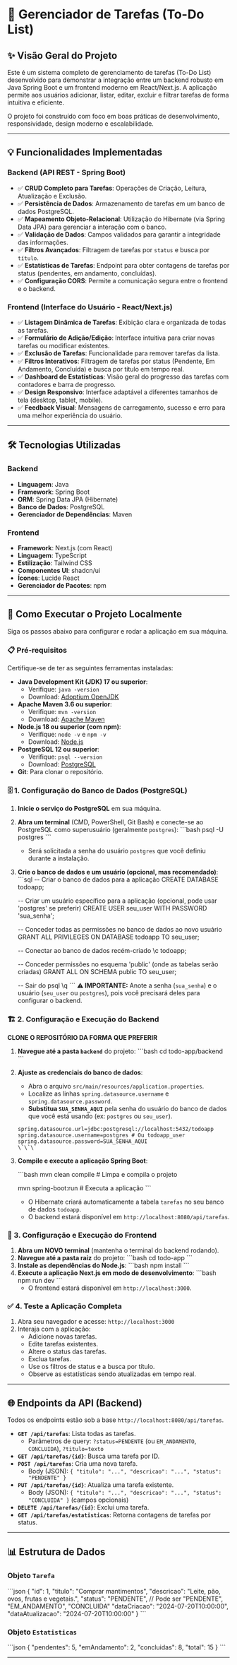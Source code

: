 # 📝 Gerenciador de Tarefas (To-Do List)

## ✨ Visão Geral do Projeto

Este é um sistema completo de gerenciamento de tarefas (To-Do List) desenvolvido para demonstrar a integração entre um backend robusto em Java Spring Boot e um frontend moderno em React/Next.js. A aplicação permite aos usuários adicionar, listar, editar, excluir e filtrar tarefas de forma intuitiva e eficiente.

O projeto foi construído com foco em boas práticas de desenvolvimento, responsividade, design moderno e escalabilidade.

---

## 💡 Funcionalidades Implementadas

### Backend (API REST - Spring Boot)
-   ✅ **CRUD Completo para Tarefas**: Operações de Criação, Leitura, Atualização e Exclusão.
-   ✅ **Persistência de Dados**: Armazenamento de tarefas em um banco de dados PostgreSQL.
-   ✅ **Mapeamento Objeto-Relacional**: Utilização do Hibernate (via Spring Data JPA) para gerenciar a interação com o banco.
-   ✅ **Validação de Dados**: Campos validados para garantir a integridade das informações.
-   ✅ **Filtros Avançados**: Filtragem de tarefas por `status` e busca por `título`.
-   ✅ **Estatísticas de Tarefas**: Endpoint para obter contagens de tarefas por status (pendentes, em andamento, concluídas).
-   ✅ **Configuração CORS**: Permite a comunicação segura entre o frontend e o backend.

### Frontend (Interface do Usuário - React/Next.js)
-   ✅ **Listagem Dinâmica de Tarefas**: Exibição clara e organizada de todas as tarefas.
-   ✅ **Formulário de Adição/Edição**: Interface intuitiva para criar novas tarefas ou modificar existentes.
-   ✅ **Exclusão de Tarefas**: Funcionalidade para remover tarefas da lista.
-   ✅ **Filtros Interativos**: Filtragem de tarefas por status (Pendente, Em Andamento, Concluída) e busca por título em tempo real.
-   ✅ **Dashboard de Estatísticas**: Visão geral do progresso das tarefas com contadores e barra de progresso.
-   ✅ **Design Responsivo**: Interface adaptável a diferentes tamanhos de tela (desktop, tablet, mobile).
-   ✅ **Feedback Visual**: Mensagens de carregamento, sucesso e erro para uma melhor experiência do usuário.

---

## 🛠️ Tecnologias Utilizadas

### Backend
-   **Linguagem**: Java
-   **Framework**: Spring Boot
-   **ORM**: Spring Data JPA (Hibernate)
-   **Banco de Dados**: PostgreSQL
-   **Gerenciador de Dependências**: Maven

### Frontend
-   **Framework**: Next.js (com React)
-   **Linguagem**: TypeScript
-   **Estilização**: Tailwind CSS
-   **Componentes UI**: shadcn/ui
-   **Ícones**: Lucide React
-   **Gerenciador de Pacotes**: npm

---

## 🚀 Como Executar o Projeto Localmente

Siga os passos abaixo para configurar e rodar a aplicação em sua máquina.

### 📋 Pré-requisitos

Certifique-se de ter as seguintes ferramentas instaladas:

-   **Java Development Kit (JDK) 17 ou superior**:
    -   Verifique: `java -version`
    -   Download: [Adoptium OpenJDK](https://adoptium.net/)
-   **Apache Maven 3.6 ou superior**:
    -   Verifique: `mvn -version`
    -   Download: [Apache Maven](https://maven.apache.org/download.cgi)
-   **Node.js 18 ou superior (com npm)**:
    -   Verifique: `node -v` e `npm -v`
    -   Download: [Node.js](https://nodejs.org/)
-   **PostgreSQL 12 ou superior**:
    -   Verifique: `psql --version`
    -   Download: [PostgreSQL](https://www.postgresql.org/download/)
-   **Git**: Para clonar o repositório.

### 🗄️ 1. Configuração do Banco de Dados (PostgreSQL)

1.  **Inicie o serviço do PostgreSQL** em sua máquina.
2.  **Abra um terminal** (CMD, PowerShell, Git Bash) e conecte-se ao PostgreSQL como superusuário (geralmente `postgres`):
    \`\`\`bash
    psql -U postgres
    \`\`\`
    *   Será solicitada a senha do usuário `postgres` que você definiu durante a instalação.

3.  **Crie o banco de dados e um usuário (opcional, mas recomendado)**:
    \`\`\`sql
    -- Criar o banco de dados para a aplicação
    CREATE DATABASE todoapp;

    -- Criar um usuário específico para a aplicação (opcional, pode usar 'postgres' se preferir)
    CREATE USER seu_user WITH PASSWORD 'sua_senha';

    -- Conceder todas as permissões no banco de dados ao novo usuário
    GRANT ALL PRIVILEGES ON DATABASE todoapp TO seu_user;

    -- Conectar ao banco de dados recém-criado
    \c todoapp;

    -- Conceder permissões no esquema 'public' (onde as tabelas serão criadas)
    GRANT ALL ON SCHEMA public TO seu_user;

    -- Sair do psql
    \q
    \`\`\`
    **⚠️ IMPORTANTE:** Anote a senha (`sua_senha`) e o usuário (`seu_user` ou `postgres`), pois você precisará deles para configurar o backend.

### 🏗️ 2. Configuração e Execução do Backend

**CLONE O REPOSITÓRIO DA FORMA QUE PREFERIR**

1.  **Navegue até a pasta `backend`** do projeto:
    \`\`\`bash
    cd todo-app/backend
    \`\`\`
2.  **Ajuste as credenciais do banco de dados**:
    *   Abra o arquivo `src/main/resources/application.properties`.
    *   Localize as linhas `spring.datasource.username` e `spring.datasource.password`.
    *   **Substitua `SUA_SENHA_AQUI`** pela senha do usuário do banco de dados que você está usando (ex: `postgres` ou `seu_user`).
    ```properties
    spring.datasource.url=jdbc:postgresql://localhost:5432/todoapp
    spring.datasource.username=postgres # Ou todoapp_user
    spring.datasource.password=SUA_SENHA_AQUI
    \`\`\`
3.  **Compile e execute a aplicação Spring Boot**:

    \`\`\`bash
    mvn clean compile # Limpa e compila o projeto


    mvn spring-boot:run # Executa a aplicação
    \`\`\`
    *   O Hibernate criará automaticamente a tabela `tarefas` no seu banco de dados `todoapp`.
    *   O backend estará disponível em `http://localhost:8080/api/tarefas`.

### 🎨 3. Configuração e Execução do Frontend

1.  **Abra um NOVO terminal** (mantenha o terminal do backend rodando).
2.  **Navegue até a pasta raiz** do projeto:
    \`\`\`bash
    cd todo-app
    \`\`\`
3.  **Instale as dependências do Node.js**:
    \`\`\`bash
    npm install
    \`\`\`
4.  **Execute a aplicação Next.js em modo de desenvolvimento**:
    \`\`\`bash
    npm run dev
    \`\`\`
    *   O frontend estará disponível em `http://localhost:3000`.

### ✅ 4. Teste a Aplicação Completa

1.  Abra seu navegador e acesse: `http://localhost:3000`
2.  Interaja com a aplicação:
    *   Adicione novas tarefas.
    *   Edite tarefas existentes.
    *   Altere o status das tarefas.
    *   Exclua tarefas.
    *   Use os filtros de status e a busca por título.
    *   Observe as estatísticas sendo atualizadas em tempo real.

---

## 🌐 Endpoints da API (Backend)

Todos os endpoints estão sob a base `http://localhost:8080/api/tarefas`.

-   **`GET /api/tarefas`**: Lista todas as tarefas.
    -   Parâmetros de query: `?status=PENDENTE` (ou `EM_ANDAMENTO`, `CONCLUIDA`), `?titulo=texto`
-   **`GET /api/tarefas/{id}`**: Busca uma tarefa por ID.
-   **`POST /api/tarefas`**: Cria uma nova tarefa.
    -   Body (JSON): `{ "titulo": "...", "descricao": "...", "status": "PENDENTE" }`
-   **`PUT /api/tarefas/{id}`**: Atualiza uma tarefa existente.
    -   Body (JSON): `{ "titulo": "...", "descricao": "...", "status": "CONCLUIDA" }` (campos opcionais)
-   **`DELETE /api/tarefas/{id}`**: Exclui uma tarefa.
-   **`GET /api/tarefas/estatisticas`**: Retorna contagens de tarefas por status.

---

## 📊 Estrutura de Dados

### Objeto `Tarefa`
\`\`\`json
{
  "id": 1,
  "titulo": "Comprar mantimentos",
  "descricao": "Leite, pão, ovos, frutas e vegetais.",
  "status": "PENDENTE", // Pode ser "PENDENTE", "EM_ANDAMENTO", "CONCLUIDA"
  "dataCriacao": "2024-07-20T10:00:00",
  "dataAtualizacao": "2024-07-20T10:00:00"
}
\`\`\`

### Objeto `Estatisticas`
\`\`\`json
{
  "pendentes": 5,
  "emAndamento": 2,
  "concluidas": 8,
  "total": 15
}
\`\`\`

---
